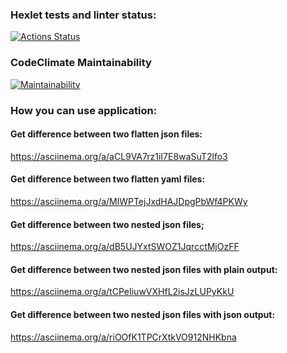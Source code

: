 ### Hexlet tests and linter status:
[![Actions Status](https://github.com/cheernomore/java-project-71/workflows/hexlet-check/badge.svg)](https://github.com/cheernomore/java-project-71/actions)

### CodeClimate Maintainability
[![Maintainability](https://api.codeclimate.com/v1/badges/ca988ef6772a56aded74/maintainability)](https://codeclimate.com/github/cheernomore/java-project-71/maintainability)

### How you can use application:
#### Get difference between two flatten json files:
https://asciinema.org/a/aCL9VA7rz1iI7E8waSuT2lfo3
#### Get difference between two flatten yaml files:
https://asciinema.org/a/MlWPTejJxdHAJDpgPbWf4PKWy
#### Get difference between two nested json files;
https://asciinema.org/a/dB5UJYxtSWOZ1JqrcctMjOzFF
#### Get difference between two nested json files with plain output:
https://asciinema.org/a/tCPeIiuwVXHfL2isJzLUPyKkU
#### Get difference between two nested json files with json output:
https://asciinema.org/a/riOOfK1TPCrXtkVO912NHKbna
